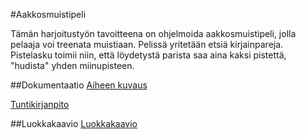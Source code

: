 #Aakkosmuistipeli
 
Tämän harjoitustyön tavoitteena on ohjelmoida aakkosmuistipeli, jolla pelaaja voi treenata muistiaan.
Pelissä yritetään etsiä kirjainpareja. 
Pistelasku toimii niin, että löydetystä parista saa aina kaksi pistettä,
"hudista" yhden miinupisteen.

##Dokumentaatio
[Aiheen kuvaus](Dokumentaatio/aiheenKuvausJaRakenne.md)

[Tuntikirjanpito](Dokumentaatio/tuntikirjanpito.md)

##Luokkakaavio
[Luokkakaavio](http://yuml.me/619a23cc "Luokkakaavio")
